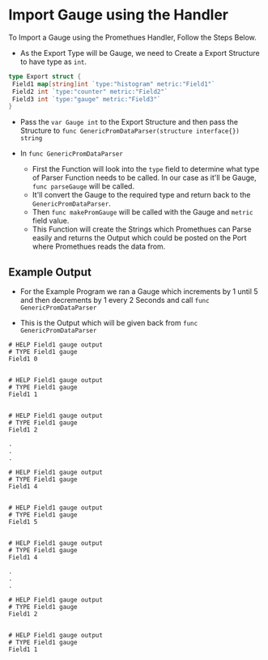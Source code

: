 
# Import Gauge using the Handler

To Import a Gauge using the Promethues Handler, Follow the Steps Below.

- As the Export Type will be Gauge, we need to Create a Export Structure to have type as `int`.

```go
type Export struct {
 Field1 map[string]int `type:"histogram" metric:"Field1"`
 Field2 int `type:"counter" metric:"Field2"`
 Field3 int `type:"gauge" metric:"Field3"`
}
```

- Pass the `var Gauge int` to the Export Structure and then pass the Structure to `func GenericPromDataParser(structure interface{}) string`

- In `func GenericPromDataParser`

	- First the Function will look into the `type` field to determine what type of Parser Function needs to be called. In our case as it'll be Gauge, `func parseGauge` will be called.
	- It'll convert the Gauge to the required type and return back to the `GenericPromDataParser`.
	- Then `func makePromGauge` will be called with the Gauge and `metric` field value.
	- This Function will create the Strings which Promethues can Parse easily and returns the Output which could be posted on the Port where Promethues reads the data from.

## Example Output

- For the Example Program we ran a Gauge which increments by 1 until 5 and then decrements by 1 every 2 Seconds and call `func GenericPromDataParser`

- This is the Output which will be given back from `func GenericPromDataParser`

```
# HELP Field1 gauge output
# TYPE Field1 gauge
Field1 0


# HELP Field1 gauge output
# TYPE Field1 gauge
Field1 1


# HELP Field1 gauge output
# TYPE Field1 gauge
Field1 2

.
.
.

# HELP Field1 gauge output
# TYPE Field1 gauge
Field1 4


# HELP Field1 gauge output
# TYPE Field1 gauge
Field1 5


# HELP Field1 gauge output
# TYPE Field1 gauge
Field1 4

.
.
.

# HELP Field1 gauge output
# TYPE Field1 gauge
Field1 2


# HELP Field1 gauge output
# TYPE Field1 gauge
Field1 1
```
